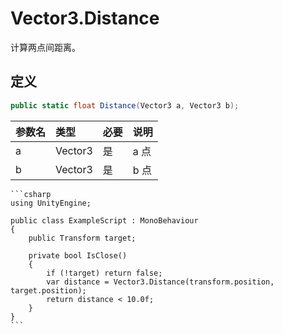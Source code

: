 # Vector3.Distance

计算两点间距离。

## 定义

```csharp
public static float Distance(Vector3 a, Vector3 b);
```

| 参数名 | 类型      | 必要  | 说明  |
|:--- |:------- |:--- |:--- |
| a   | Vector3 | 是   | a 点 |
| b   | Vector3 | 是   | b 点 |

~~~admonish example
```csharp
using UnityEngine;

public class ExampleScript : MonoBehaviour
{
    public Transform target;

    private bool IsClose()
    {
        if (!target) return false;
        var distance = Vector3.Distance(transform.position, target.position);
        return distance < 10.0f;
    }
}
```
~~~

